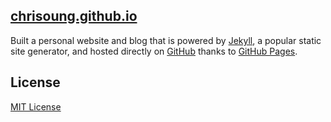 
[chrisoung.github.io]()
---------------------
Built a personal website and blog that is powered by [Jekyll](https://jekyllrb.com/), a popular static site generator, and hosted directly on [GitHub](https://github.com) thanks to [GitHub Pages](https://pages.github.com).

License
-------
[MIT License](https://github.com/chrisoung/chrisoung.github.io/blob/master/LICENSE)
